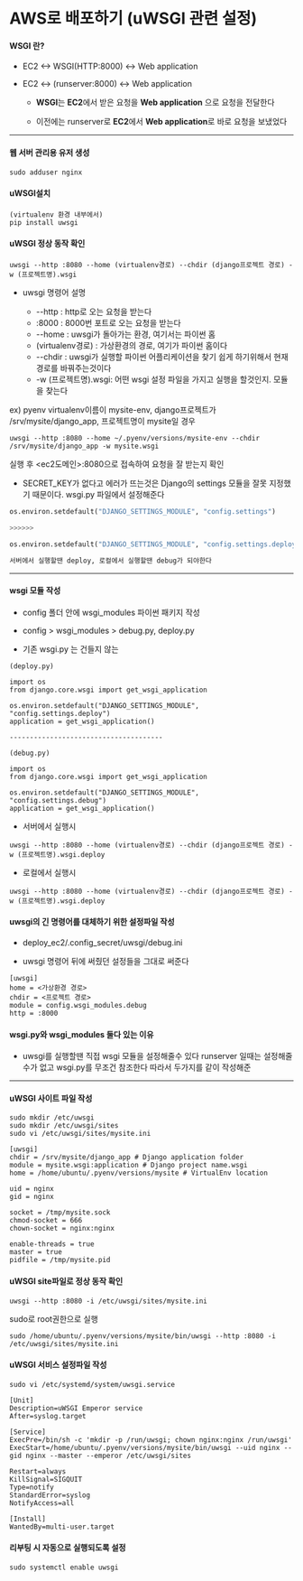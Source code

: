 # AWS로 배포하기 (uWSGI 관련 설정)


#### WSGI 란?

- EC2 <-> WSGI(HTTP:8000) <-> Web application

- EC2 <-> (runserver:8000) <-> Web application
	
	- **WSGI**는 **EC2**에서 받은 요청을 **Web application** 으로 요청을 전달한다

	- 이전에는 runserver로  **EC2**에서 **Web application**로 바로 요청을 보냈었다

---

#### 웹 서버 관리용 유저 생성

```
sudo adduser nginx
```

#### uWSGI설치

```
(virtualenv 환경 내부에서)
pip install uwsgi
```

#### uWSGI 정상 동작 확인

```
uwsgi --http :8080 --home (virtualenv경로) --chdir (django프로젝트 경로) -w (프로젝트명).wsgi
```

- uwsgi 명령어 설명

	- --http : http로 오는 요청을 받는다
	- :8000 : 8000번 포트로 오는 요청을 받는다
	- --home : uwsgi가 돌아가는 환경, 여기서는 파이썬 홈
	- (virtualenv경로) : 가상환경의 경로, 여기가 파이썬 홈이다
	- --chdir : uwsgi가 실행할 파이썬 어플리케이션을 찾기 쉽게 하기위해서 현재경로를 바꿔주는것이다
	- -w (프로젝트명).wsgi: 어떤 wsgi 설정 파일을 가지고 실행을 할것인지. 모듈을 찾는다

ex) pyenv virtualenv이름이 mysite-env, django프로젝트가 /srv/mysite/django_app, 프로젝트명이 mysite일 경우

```
uwsgi --http :8080 --home ~/.pyenv/versions/mysite-env --chdir /srv/mysite/django_app -w mysite.wsgi
```

실행 후 <ec2도메인>:8080으로 접속하여 요청을 잘 받는지 확인

- SECRET_KEY가 없다고 에러가 뜨는것은 Django의 settings 모듈을 잘못 지정했기 때문이다. wsgi.py 파일에서 설정해준다

```python
os.environ.setdefault("DJANGO_SETTINGS_MODULE", "config.settings")

>>>>>>

os.environ.setdefault("DJANGO_SETTINGS_MODULE", "config.settings.deploy")

서버에서 실행할땐 deploy, 로컬에서 실행할땐 debug가 되야한다
```

---


#### wsgi 모듈 작성

- config 폴더 안에 wsgi_modules 파이썬 패키지 작성 

- config > wsgi_modules > debug.py, deploy.py

- 기존 wsgi.py 는 건들지 않는

```
(deploy.py)

import os
from django.core.wsgi import get_wsgi_application

os.environ.setdefault("DJANGO_SETTINGS_MODULE", "config.settings.deploy")
application = get_wsgi_application()

--------------------------------------

(debug.py)

import os
from django.core.wsgi import get_wsgi_application

os.environ.setdefault("DJANGO_SETTINGS_MODULE", "config.settings.debug")
application = get_wsgi_application()
```

- 서버에서 실행시

```
uwsgi --http :8080 --home (virtualenv경로) --chdir (django프로젝트 경로) -w (프로젝트명).wsgi.deploy
```

- 로컬에서 실행시

```
uwsgi --http :8080 --home (virtualenv경로) --chdir (django프로젝트 경로) -w (프로젝트명).wsgi.deploy
```

#### uwsgi의 긴 명령어를 대체하기 위한 설정파일 작성

- deploy_ec2/.config_secret/uwsgi/debug.ini

- uwsgi 명령어 뒤에 써줬던 설정들을 그대로 써준다

```
[uwsgi]
home = <가상환경 경로>
chdir = <프로젝트 경로>
module = config.wsgi_modules.debug
http = :8000
```

#### wsgi.py와 wsgi_modules 둘다 있는 이유

- uwsgi를 실행할땐 직접 wsgi 모듈을 설정해줄수 있다 runserver 일때는 설정해줄수가 없고 wsgi.py를 무조건 참조한다 따라서 두가지를 같이 작성해준



---

#### uWSGI 사이트 파일 작성

```
sudo mkdir /etc/uwsgi
sudo mkdir /etc/uwsgi/sites
sudo vi /etc/uwsgi/sites/mysite.ini

[uwsgi]
chdir = /srv/mysite/django_app # Django application folder
module = mysite.wsgi:application # Django project name.wsgi
home = /home/ubuntu/.pyenv/versions/mysite # VirtualEnv location

uid = nginx
gid = nginx

socket = /tmp/mysite.sock
chmod-socket = 666
chown-socket = nginx:nginx

enable-threads = true
master = true
pidfile = /tmp/mysite.pid
```

#### uWSGI site파일로 정상 동작 확인

```
uwsgi --http :8080 -i /etc/uwsgi/sites/mysite.ini
```

sudo로 root권한으로 실행

```
sudo /home/ubuntu/.pyenv/versions/mysite/bin/uwsgi --http :8080 -i /etc/uwsgi/sites/mysite.ini
```

#### uWSGI 서비스 설정파일 작성

```
sudo vi /etc/systemd/system/uwsgi.service

[Unit]
Description=uWSGI Emperor service
After=syslog.target

[Service]
ExecPre=/bin/sh -c 'mkdir -p /run/uwsgi; chown nginx:nginx /run/uwsgi'
ExecStart=/home/ubuntu/.pyenv/versions/mysite/bin/uwsgi --uid nginx --gid nginx --master --emperor /etc/uwsgi/sites

Restart=always
KillSignal=SIGQUIT
Type=notify
StandardError=syslog
NotifyAccess=all

[Install]
WantedBy=multi-user.target
```

#### 리부팅 시 자동으로 실행되도록 설정

```
sudo systemctl enable uwsgi
```


